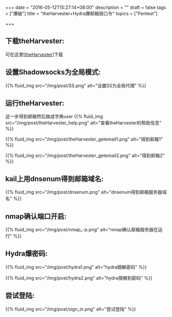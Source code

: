 +++
date = "2016-05-12T15:27:14+08:00"
description = ""
draft = false
tags = ["爆破"]
title = "theHarvester+Hydra爆邮箱弱口令"
topics = ["Pentest"]

+++

## 下载theHarvester:
可在这里[[theHarvester](https://github.com/laramies/theHarvester)]下载

## 设置Shadowsocks为全局模式:
{{% fluid_img src="/img/post/SS.png" alt="设置SS为全局代理" %}}

## 运行theHarvester:
这一步得到邮箱然后做成字典user
{{% fluid_img src="/img/post/theHarvester_help.png" alt="查看theHarvester的帮助信息" %}}

{{% fluid_img src="/img/post/theHarvester_getemail1.png" alt="得到邮箱1" %}}

{{% fluid_img src="/img/post/theHarvester_getemail2.png" alt="得到邮箱2" %}}

## kail上用dnsenum得到邮箱域名:
{{% fluid_img src="/img/post/dnsenum.png" alt="dnsenum得到邮箱服务器域名" %}}

## nmap确认端口开启:
{{% fluid_img src="/img/post/nmap_-p.png" alt="nmap确认邮箱服务器在运行" %}}

## Hydra爆密码:
{{% fluid_img src="/img/post/hydra1.png" alt="hydra猜解密码" %}}

{{% fluid_img src="/img/post/hydra2.png" alt="hydra猜解到密码" %}}

## 尝试登陆:
{{% fluid_img src="/img/post/sign_in.png" alt="尝试登陆" %}}